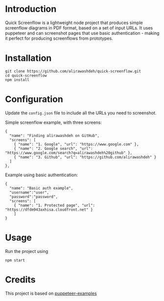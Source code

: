 # Introduction

Quick Screenflow is a lightweight node project that produces simple screenflow diagrams in PDF format, based on a set of input URLs. It uses puppeteer and can screenshot pages that use basic authentication - making it perfect for producing screenflows from prototypes.


# Installation

```
git clone https://github.com/alirawashdeh/quick-screenflow.git
cd quick-screenflow
npm install
```

# Configuration

Update the `config.json` file to include all the URLs you need to screenshot.

Simple screenflow example, with three screens:

```
{
  "name": "Finding alirawashdeh on GitHub",
  "screens": [
    { "name": "1. Google", "url": "https://www.google.com" },
    { "name": "2. Google search", "url": "https://www.google.com/search?q=alirawashdeh%20github" },
    { "name": "3. Github", "url": "https://github.com/alirawashdeh" }
  ]
},
```

Example using basic authentication:

```
{
  "name": "Basic auth example",
  "username":"user",
  "password":"password",
  "screens": [
    { "name": "1. Protected page", "url": "https://dfdm943axhisa.cloudfront.net" }
    ]
}
```

# Usage

Run the project using

```
npm start
```

# Credits
This project is based on
[puppeteer-examples](https://github.com/checkly/puppeteer-examples)

